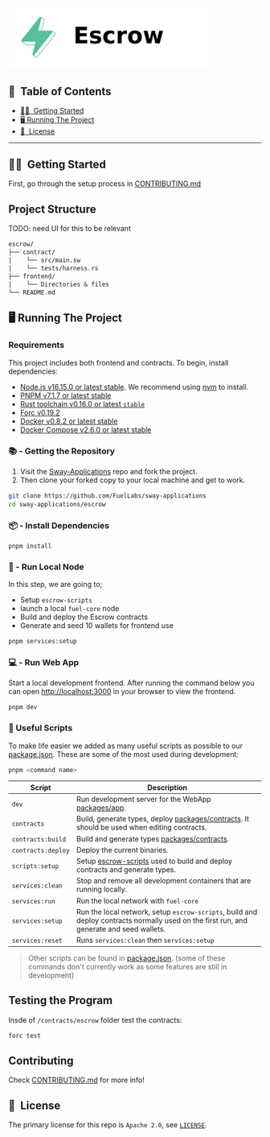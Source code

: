 <picture>
        <source media="(prefers-color-scheme: dark)" srcset=".docs/escrow-logo-dark-theme.png">
        <img alt="escrow logo" width="400px" src=".docs/escrow-logo-light-theme.png">
</picture>
</p>

<h2>📝&nbsp; Table of Contents</h2>

- [🙋🏻&nbsp; Getting Started](#-getting-started)
- [🖥️ Running The Project](#running-the-project)
- [📜&nbsp; License](#-license)

---

## 🙋🏻&nbsp; Getting Started

First, go through the setup process in [CONTRIBUTING.md](../../../CONTRIBUTING.md)

## Project Structure

TODO: need UI for this to be relevant

<!--Only show most important files e.g. script to run, build etc.-->

```
escrow/
├── contract/
|    └── src/main.sw
|    └── tests/harness.rs
├── frontend/
|    └── Directories & files
└── README.md
```

## 🖥️ Running The Project

### Requirements

This project includes both frontend and contracts. To begin, install dependencies:

- [Node.js v16.15.0 or latest stable](https://nodejs.org/en/). We recommend using [nvm](https://github.com/nvm-sh/nvm) to install.
- [PNPM v7.1.7 or latest stable](https://pnpm.io/installation/)
- [Rust toolchain v0.16.0 or latest `stable`](https://www.rust-lang.org/tools/install)
- [Forc v0.19.2](https://fuellabs.github.io/sway/v0.19.2/introduction/installation.html#installing-from-pre-compiled-binaries)
- [Docker v0.8.2 or latest stable](https://docs.docker.com/get-docker/)
- [Docker Compose v2.6.0 or latest stable](https://docs.docker.com/get-docker/)

### 📚 - Getting the Repository

1. Visit the [Sway-Applications](https://github.com/FuelLabs/sway-applications) repo and fork the project.
2. Then clone your forked copy to your local machine and get to work.

```sh
git clone https://github.com/FuelLabs/sway-applications
cd sway-applications/escrow
```

### 📦 - Install Dependencies

```sh
pnpm install
```

### 📒 - Run Local Node

In this step, we are going to;

- Setup `escrow-scripts`
- launch a local `fuel-core` node
- Build and deploy the Escrow contracts
- Generate and seed 10 wallets for frontend use

```sh
pnpm services:setup
```

### 💻 - Run Web App

Start a local development frontend. After running the command below you can open [http://localhost:3000](http://localhost:3000) in your browser to view the frontend.

```sh
pnpm dev
```

### 🧰 Useful Scripts

To make life easier we added as many useful scripts as possible to our [package.json](../package.json). These are some of the most used during development:

```sh
pnpm <command name>
```

| Script             | Description                                                                                                                              |
| ------------------ | ---------------------------------------------------------------------------------------------------------------------------------------- |
| `dev`              | Run development server for the WebApp [packages/app](../packages/app/).                                                                  |
| `contracts`        | Build, generate types, deploy [packages/contracts](../packages/contracts). It should be used when editing contracts.                     |
| `contracts:build`  | Build and generate types [packages/contracts](../packages/contracts).                                                                    |
| `contracts:deploy` | Deploy the current binaries.                                                                                                             |
| `scripts:setup`    | Setup [escrow-scripts](../packages/scripts/) used to build and deploy contracts and generate types.                                      |
| `services:clean`   | Stop and remove all development containers that are running locally.                                                                     |
| `services:run`     | Run the local network with `fuel-core`                                                                                                   |
| `services:setup`   | Run the local network, setup `escrow-scripts`, build and deploy contracts normally used on the first run, and generate and seed wallets. |
| `services:reset`   | Runs `services:clean` then `services:setup`                                                                                              |

> Other scripts can be found in [package.json](../package.json). (some of these commands don't currently work as some features are still in development)

## Testing the Program

Insde of `/contracts/escrow` folder test the contracts:

```bash
forc test
```

## Contributing

Check [CONTRIBUTING.md](../CONTRIBUTING.md) for more info!

## 📜&nbsp; License

The primary license for this repo is `Apache 2.0`, see [`LICENSE`](./LICENSE).
